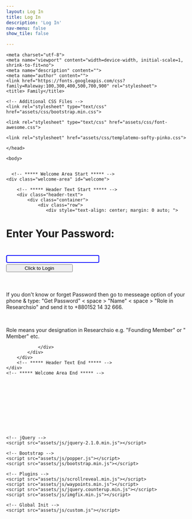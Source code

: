 ```yaml
---
layout: Log In
title: Log In
description: 'Log In'
nav-menu: false
show_tile: false

---
```

    
  <!-- Content -->
<html lang="en">

  <head>

<title>Login</title>
<meta charset="UTF-8">





<script type="text/javascript">
// PASSWORD PROTECTION SCRIPT

function TheLogin() {

var password = 'Researcher';

if (this.document.login.pass.value == password) {
  top.location.href="projects.html";
}
else {
  window.alert("Incorrect password, please try again or contact with HR MahmuD.");
  }
}

</script>
    <meta charset="utf-8">
    <meta name="viewport" content="width=device-width, initial-scale=1, shrink-to-fit=no">
    <meta name="description" content="">
    <meta name="author" content="">
    <link href="https://fonts.googleapis.com/css?family=Raleway:100,300,400,500,700,900" rel="stylesheet">
    <title> Family</title>
<!--
SOFTY PINKO
https://templatemo.com/tm-535-softy-pinko
-->

    <!-- Additional CSS Files -->
    <link rel="stylesheet" type="text/css" href="assets/css/bootstrap.min.css">

    <link rel="stylesheet" type="text/css" href="assets/css/font-awesome.css">

    <link rel="stylesheet" href="assets/css/templatemo-softy-pinko.css">
    
    </head>
    
    <body>
    
    
      <!-- ***** Welcome Area Start ***** -->
    <div class="welcome-area" id="welcome">

        <!-- ***** Header Text Start ***** -->
        <div class="header-text">
            <div class="container">
                <div class="row">
                   <div style="text-align: center; margin: 0 auto; ">
 <h1><strong>Enter Your Password:</strong></h1><br>
<form name="login" style="margin: 5px 0px 0px 0px; ">
<input type="text" name="pass" size="17" onkeydown="if(event.keyCode==13) return false;" style="width: 50%; box-sizing: border-box; border: 2px solid blue; border-radius: 4px; background-color: #FFFFFF; align: center;"><br>
<input type="button" value="Click to Login" style="width: 180px; margin: 4px auto 4px auto;" onclick="javascript:TheLogin(this.form)">
</form>
<br><br>
<p> If you don't know or forget Password then go to messeage option of your phone & type: "Get Password" < space > "Name" < space > "Role in Researchsio" and send it to +880152 14 32 666. </p>
    <br> <p style="text-align:left;"> Role means your designation in Researchsio e.g. "Founding Member" or " Member" etc. </p>

</div>

                </div>
            </div>
        </div>
        <!-- ***** Header Text End ***** -->
    </div>
    <!-- ***** Welcome Area End ***** -->
    
  <br><br><br><br>










<br><br><br>
    
    
    



    
    <!-- jQuery -->
    <script src="assets/js/jquery-2.1.0.min.js"></script>

    <!-- Bootstrap -->
    <script src="assets/js/popper.js"></script>
    <script src="assets/js/bootstrap.min.js"></script>

    <!-- Plugins -->
    <script src="assets/js/scrollreveal.min.js"></script>
    <script src="assets/js/waypoints.min.js"></script>
    <script src="assets/js/jquery.counterup.min.js"></script>
    <script src="assets/js/imgfix.min.js"></script> 
    
    <!-- Global Init -->
    <script src="assets/js/custom.js"></script>

  </body>
</html>
